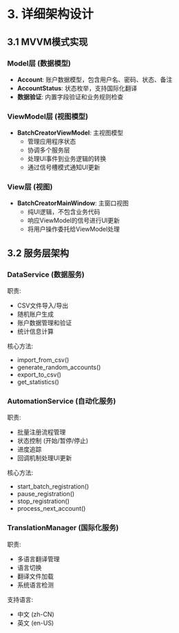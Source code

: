 # **3. 详细架构设计**

## **3.1 MVVM模式实现**

### **Model层 (数据模型)**
- **Account**: 账户数据模型，包含用户名、密码、状态、备注
- **AccountStatus**: 状态枚举，支持国际化翻译
- **数据验证**: 内置字段验证和业务规则检查

### **ViewModel层 (视图模型)**
- **BatchCreatorViewModel**: 主视图模型
  - 管理应用程序状态
  - 协调多个服务层
  - 处理UI事件到业务逻辑的转换
  - 通过信号槽模式通知UI更新

### **View层 (视图)**
- **BatchCreatorMainWindow**: 主窗口视图
  - 纯UI逻辑，不包含业务代码
  - 响应ViewModel的信号进行UI更新
  - 将用户操作委托给ViewModel处理

## **3.2 服务层架构**

### **DataService (数据服务)**

职责:
- CSV文件导入/导出
- 随机账户生成
- 账户数据管理和验证
- 统计信息计算

核心方法:
- import_from_csv()
- generate_random_accounts()
- export_to_csv()
- get_statistics()


### **AutomationService (自动化服务)**

职责:
- 批量注册流程管理
- 状态控制 (开始/暂停/停止)
- 进度追踪
- 回调机制处理UI更新

核心方法:
- start_batch_registration()
- pause_registration()
- stop_registration()
- process_next_account()


### **TranslationManager (国际化服务)**

职责:
- 多语言翻译管理
- 语言切换
- 翻译文件加载
- 系统语言检测

支持语言:
- 中文 (zh-CN)
- 英文 (en-US)

